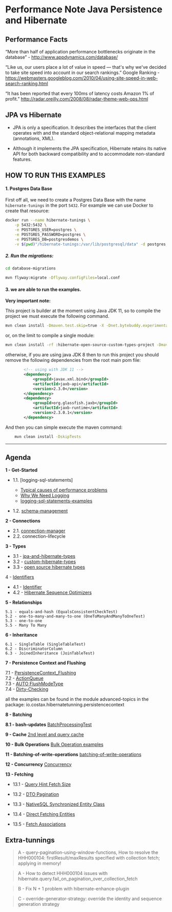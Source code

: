 # Performance Note Java Persistence and Hibernate

## Performance Facts

“More than half of application performance bottlenecks originate in the database” - http://www.appdynamics.com/database/


“Like us, our users place a lot of value in speed — that's why we've decided to take site speed into account in our search rankings.”
Google Ranking - https://webmasters.googleblog.com/2010/04/using-site-speed-in-web-search-ranking.html


“It has been reported that every 100ms of latency costs Amazon 1% of profit.”
http://radar.oreilly.com/2008/08/radar-theme-web-ops.html

## JPA vs Hibernate

* JPA is only a specification. It describes the interfaces that the client operates with and the standard object-relational mapping metadata (annotations, XML).

* Although it implements the JPA specification, Hibernate retains its native API for both backward compatibility and to accommodate non-standard features.




## HOW TO RUN THIS EXAMPLES


#### 1. Postgres Data Base
 
First off all, we need to create a Postgres Data Base with the name `hibernate-tunings` in the port `5432`. For example we can use Docker to create that resource:

```bash
docker run --name hibernate-tunings \
    -p 5432:5432 \
    -e POSTGRES_USER=postgres \
    -e POSTGRES_PASSWORD=postgres \
    -e POSTGRES_DB=postgresdemos \
    -v $(pwd)"/hibernate-tunings:/var/lib/postgresql/data" -d postgres:11.4
```

##### 2. Run the migrations:

```bash
cd database-migrations
    
mvn flyway:migrate -Dflyway.configFiles=local.conf
```

#### 3. we are able to run the examples.

**Very important note:**

This project is builder at the moment using Java JDK  11, so to compile the project we must execute the following command.

```bash
mvn clean install -Dmaven.test.skip=true -X -Dnet.bytebuddy.experimental=true
```

or, on the limit to compile a single module: 

```bash
mvn clean install -rf :hibernate-open-source-custom-types-project -Dmaven.test.skip=true -X -Dnet.bytebuddy.experimental=true
```

otherwise, if you are using java JDK 8 then to run this project you should remove the following dependencies from the root main pom file:

```xml
        <!-- using with JDK 11 -->
        <dependency>
            <groupId>javax.xml.bind</groupId>
            <artifactId>jaxb-api</artifactId>
            <version>2.3.0</version>
        </dependency>
        <dependency>
            <groupId>org.glassfish.jaxb</groupId>
            <artifactId>jaxb-runtime</artifactId>
            <version>2.3.0.1</version>
        </dependency>
``` 

And then you can simple execute the maven command:

```bash
    mvn clean install -DskipTests
```

---

## Agenda

**1 - Get-Started**

 - 1.1. [logging-sql-statements]
   - [Typical causes of performance problems](docs/1-Get-Started/1-and-2-loggers-notas.md)
   - [Why We Need Logging](docs/1-Get-Started/README.md)
   - [logging-sql-statements-examples](logging-sql-statements/README.md)
    
 - 1.2. [schema-management](docs/1-Get-Started/1.4-schema-manager.md)

**2 - Connections**    

 - 2.1. [connection-manager](docs/2-Connections/Readme.md)
 - 2.2. connection-lifecycle
    
**3 - Types**
    
 - 3.1 - [jpa-and-hibernate-types](types/jpa-and-hibernate-types.md)
 - 3.2 - [custom-hibernate-types](types/custom-hibernate-types/custom-hibernate-type.md)
 - 3.3 - [open source hibernate types](types/hibernate-open-source-custom-types-project/README.md)


4 - [Identifiers](docs/4-Identifiers/GeneratingPrimaryKeys.md)

 - 4.1 - [Identifier](docs/4-Identifiers/4.1%20-%20Identifier.md)
 - 4.2 - [Hibernate Sequence Optimizers](docs/4-Identifiers/4.2%20-%20hibernate-sequence-optimizers.md)


**5 - Relationships**    
    
    5.1 - equals-and-hash (EqualsConsistentCheckTest)
    5.2 - one-to-many-and-many-to-one (OneToManyAndManyToOneTest)
    5.3 - one-to-one
    5.5 - Many To Many
    
**6 - Inheritance**     
    
    6.1 - SingleTable (SingleTableTest)
    6.2 - DiscriminatorColumn
    6.3 - JoinedInheritance (JoinTableTest)
    
       
**7 - Persistence Context and Flushing** 

7.1 - [PersistenceContext_Flushing](docs/7-Persistence-Context/7.0-PersistenceContext.md)  
7.2 - [ActionQueue](docs/7-Persistence-Context/7.1-ActionQueue.md)  
7.3 - [AUTO FlushModeType](docs/7-Persistence-Context/7.2-AUTO-FlushModeType.md)  
7.4 - [Dirty-Checking](docs/7-Persistence-Context/7.3-Persistence-context-dirty-check.md)  
    
all the examples can be found in the module advanced-topics in the package: io.costax.hibernatetunning.persistencecontext


**8 - Batching**

**8.1 - bash-updates** [BatchProcessingTest](advanced-topics/src/test/java/io/costax/hibernatetunning/persistencecontext/BatchProcessingTest.java)

**9 - Cache** [2nd level and query cache](caches/Readme.md) 

**10 - Bulk Operations** [Bulk Operation examples](bulk-operations/Readme.md)

**11 - Batching-of-write-operations** [batching-of-write-operations](batching-of-write-operations/Readme.md)

**12 - Concurrency** [Concurrency](concurrency/Readme.md)

**13 - Fetching**

 - 13.1 - [Query Hint Fetch Size](fetching/src/test/java/io/costax/queryhintfetchsize/QueryHintFetchSizeTest.java)
 - 13.2 - [DTO Pagination](fetching/src/test/java/io/costax/queryhintfetchsize/DTOProjectionPaginationTest.java)
 - 13.3 - [NativeSQL Synchronized Entity Class](fetching/src/test/java/io/costax/queryhintfetchsize/NativeSQLSynchronizedEntityClassTest.java)
 
 - 13.4 - [Direct Fetching Entities](fetching/src/test/java/io/costax/fetchingentities/DirectFetchingTest.java)
 - 13.5 - [Fetch Associations](fetching/src/test/java/io/costax/fetchingassociations/FetchAssociationsTest.java)
 



## Extra-tunnings
    
> A - query-pagination-using-window-functions, How to resolve the HHH000104: firstResult/maxResults specified with collection fetch; applying in memory!     

> A - How to detect HHH000104 issues with hibernate.query.fail_on_pagination_over_collection_fetch

> B - Fix N + 1 problem with  hibernate-enhance-plugin  

> C - override-generator-strategy: override the identity and sequence generation strategy
